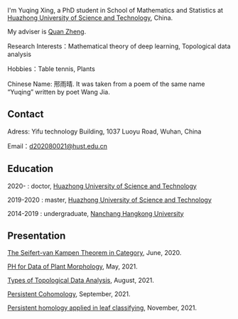 
I'm Yuqing Xing, a PhD student in School of Mathematics and Statistics at [Huazhong University of Science and Technology](http://english.hust.edu.cn/), China.

My adviser is [Quan Zheng](https://baike.baidu.com/item/%E9%83%91%E6%9D%83/2288675). 

Research Interests：Mathematical theory of deep learning, Topological data analysis

Hobbies：Table tennis, Plants

Chinese Name: 邢雨晴. It was taken from a poem of the same name “Yuqing” written by poet Wang Jia.

## Contact
Adress: Yifu technology Building, 1037 Luoyu Road, Wuhan, China

Email：d202080021@hust.edu.cn

## Education

2020-     : doctor, [Huazhong University of Science and Technology](http://english.hust.edu.cn/)

2019-2020 : master, [Huazhong University of Science and Technology](http://english.hust.edu.cn/)

2014-2019 : undergraduate, [Nanchang Hangkong University](https://www.nchu.edu.cn/en)

## Presentation
[The Seifert-van Kampen Theorem in Category](https://github.com/yubaba123/yuqing.github.io/blob/gh-pages/The%20Seifert-van%20Kampen%20Theorem%20in%20Category.pdf), June, 2020.

[PH for Data of Plant Morphology](https://github.com/yubaba123/yuqing.github.io/blob/gh-pages/Persistent%20Homology%20for%20Data%20of%20Plant%20Morphology.pdf), May, 2021.

[Types of Topological Data Analysis](https://github.com/yubaba123/yuqing/blob/gh-pages/Types%20of%20Topology%20Data%20Analysis.pdf), August, 2021.

[Persistent Cohomology](https://github.com/yubaba123/yuqing/blob/gh-pages/Persistent%20Cohomology.pdf.pdf), September, 2021.

[Persistent homology applied in leaf classifying](https://github.com/yubaba123/yuqing/blob/gh-pages/Persistent%20homology%20applied%20in%20leaf%20classifying.pdf), November, 2021.
